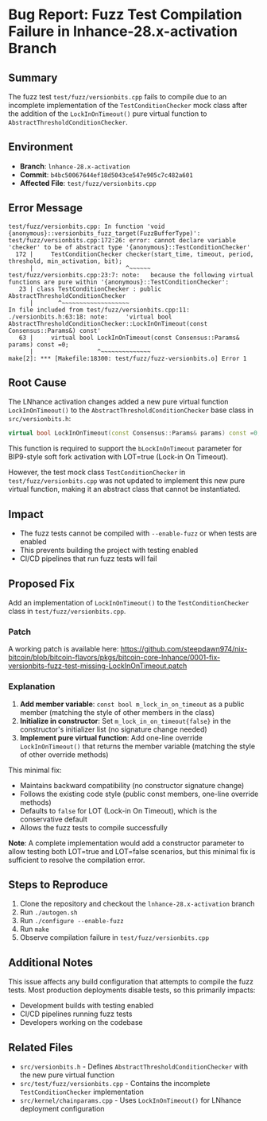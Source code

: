 # Bug Report: Fuzz Test Compilation Failure in lnhance-28.x-activation Branch

## Summary

The fuzz test `test/fuzz/versionbits.cpp` fails to compile due to an incomplete implementation of the `TestConditionChecker` mock class after the addition of the `LockInOnTimeout()` pure virtual function to `AbstractThresholdConditionChecker`.

## Environment

- **Branch**: `lnhance-28.x-activation`
- **Commit**: `b4bc50067644ef18d5043ce547e905c7c482a601`
- **Affected File**: `test/fuzz/versionbits.cpp`

## Error Message

```
test/fuzz/versionbits.cpp: In function 'void {anonymous}::versionbits_fuzz_target(FuzzBufferType)':
test/fuzz/versionbits.cpp:172:26: error: cannot declare variable 'checker' to be of abstract type '{anonymous}::TestConditionChecker'
  172 |     TestConditionChecker checker(start_time, timeout, period, threshold, min_activation, bit);
      |                          ^~~~~~~
test/fuzz/versionbits.cpp:23:7: note:   because the following virtual functions are pure within '{anonymous}::TestConditionChecker':
   23 | class TestConditionChecker : public AbstractThresholdConditionChecker
      |       ^~~~~~~~~~~~~~~~~~~~
In file included from test/fuzz/versionbits.cpp:11:
./versionbits.h:63:18: note:     'virtual bool AbstractThresholdConditionChecker::LockInOnTimeout(const Consensus::Params&) const'
   63 |     virtual bool LockInOnTimeout(const Consensus::Params& params) const =0;
      |                  ^~~~~~~~~~~~~~~
make[2]: *** [Makefile:18300: test/fuzz/fuzz-versionbits.o] Error 1
```

## Root Cause

The LNhance activation changes added a new pure virtual function `LockInOnTimeout()` to the `AbstractThresholdConditionChecker` base class in `src/versionbits.h`:

```cpp
virtual bool LockInOnTimeout(const Consensus::Params& params) const =0;
```

This function is required to support the `bLockInOnTimeout` parameter for BIP9-style soft fork activation with LOT=true (Lock-in On Timeout).

However, the test mock class `TestConditionChecker` in `test/fuzz/versionbits.cpp` was not updated to implement this new pure virtual function, making it an abstract class that cannot be instantiated.

## Impact

- The fuzz tests cannot be compiled with `--enable-fuzz` or when tests are enabled
- This prevents building the project with testing enabled
- CI/CD pipelines that run fuzz tests will fail

## Proposed Fix

Add an implementation of `LockInOnTimeout()` to the `TestConditionChecker` class in `test/fuzz/versionbits.cpp`.

### Patch

A working patch is available here:
https://github.com/steepdawn974/nix-bitcoin/blob/bitcoin-flavors/pkgs/bitcoin-core-lnhance/0001-fix-versionbits-fuzz-test-missing-LockInOnTimeout.patch

### Explanation

1. **Add member variable**: `const bool m_lock_in_on_timeout` as a public member (matching the style of other members in the class)
2. **Initialize in constructor**: Set `m_lock_in_on_timeout{false}` in the constructor's initializer list (no signature change needed)
3. **Implement pure virtual function**: Add one-line override `LockInOnTimeout()` that returns the member variable (matching the style of other override methods)

This minimal fix:
- Maintains backward compatibility (no constructor signature change)
- Follows the existing code style (public const members, one-line override methods)
- Defaults to `false` for LOT (Lock-in On Timeout), which is the conservative default
- Allows the fuzz tests to compile successfully

**Note**: A complete implementation would add a constructor parameter to allow testing both LOT=true and LOT=false scenarios, but this minimal fix is sufficient to resolve the compilation error.

## Steps to Reproduce

1. Clone the repository and checkout the `lnhance-28.x-activation` branch
2. Run `./autogen.sh`
3. Run `./configure --enable-fuzz`
4. Run `make`
5. Observe compilation failure in `test/fuzz/versionbits.cpp`

## Additional Notes

This issue affects any build configuration that attempts to compile the fuzz tests. Most production deployments disable tests, so this primarily impacts:
- Development builds with testing enabled
- CI/CD pipelines running fuzz tests
- Developers working on the codebase

## Related Files

- `src/versionbits.h` - Defines `AbstractThresholdConditionChecker` with the new pure virtual function
- `src/test/fuzz/versionbits.cpp` - Contains the incomplete `TestConditionChecker` implementation
- `src/kernel/chainparams.cpp` - Uses `LockInOnTimeout()` for LNhance deployment configuration
